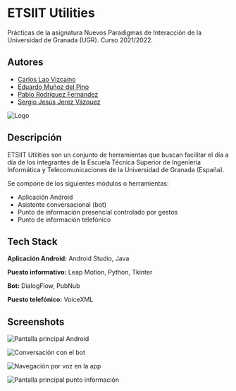 # ETSIIT Utilities

Prácticas de la asignatura Nuevos Paradigmas de Interacción de la Universidad de Granada (UGR). Curso 2021/2022.


## Autores

- [Carlos Lao Vizcaíno](https://github.com/carloslao)
- [Eduardo Muñoz del Pino](https://github.com/eduardo7423)
- [Pablo Rodríguez Fernández](https://github.com/arkanto99)
- [Sergio Jesús Jerez Vázquez](https://github.com/sjjerez)





![Logo](https://dev-to-uploads.s3.amazonaws.com/uploads/articles/th5xamgrr6se0x5ro4g6.png)


## Descripción
ETSIIT Utilities son un conjunto de herramientas que buscan facilitar el día a día de los integrantes de la Escuela Técnica Superior de Ingeniería Informática y Telecomunicaciones de la Universidad de Granada (España).

Se compone de los siguientes módulos o herramientas:
+ Aplicación Android
+ Asistente conversacional (bot)
+ Punto de información presencial controlado por gestos
+ Punto de información telefónico



## Tech Stack

**Aplicación Android:** Android Studio, Java

**Puesto informativo:** Leap Motion, Python, Tkinter

**Bot:** DialogFlow, PubNub

**Puesto telefónico:** VoiceXML


## Screenshots

![Pantalla principal Android](https://via.placeholder.com/468x300?text=App+Screenshot+Here)

![Conversación con el bot](https://via.placeholder.com/468x300?text=App+Screenshot+Here)

![Navegación por voz en la app](https://via.placeholder.com/468x300?text=App+Screenshot+Here)

![Pantalla principal punto información](https://via.placeholder.com/468x300?text=App+Screenshot+Here)